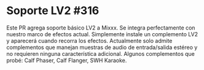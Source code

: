 # Soporte LV2 #316
 Este PR agrega soporte básico LV2 a Mixxx. Se integra perfectamente con nuestro marco de efectos actual. Simplemente instale un complemento LV2 y aparecerá cuando recorra los efectos.  Actualmente solo admite complementos que manejan muestras de audio de entrada/salida estéreo y no requieren ninguna característica adicional. Algunos complementos que probé: Calf Phaser, Calf Flanger, SWH Karaoke.
